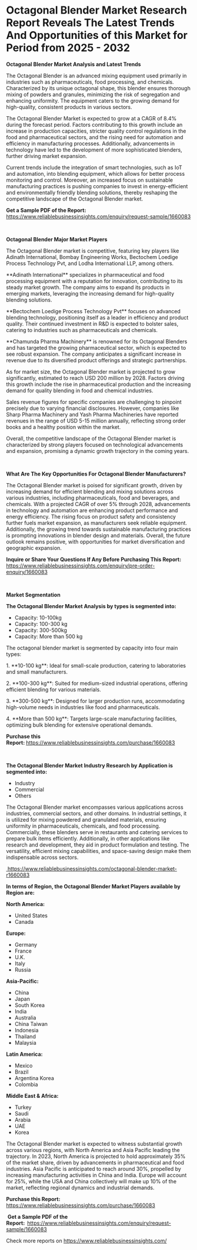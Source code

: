 <p><h1>Octagonal Blender Market Research Report Reveals The Latest Trends And Opportunities of this Market for Period from 2025 - 2032</h1></p><p><strong>Octagonal Blender Market Analysis and Latest Trends</strong></p>
<p><p>The Octagonal Blender is an advanced mixing equipment used primarily in industries such as pharmaceuticals, food processing, and chemicals. Characterized by its unique octagonal shape, this blender ensures thorough mixing of powders and granules, minimizing the risk of segregation and enhancing uniformity. The equipment caters to the growing demand for high-quality, consistent products in various sectors.</p><p>The Octagonal Blender Market is expected to grow at a CAGR of 8.4% during the forecast period. Factors contributing to this growth include an increase in production capacities, stricter quality control regulations in the food and pharmaceutical sectors, and the rising need for automation and efficiency in manufacturing processes. Additionally, advancements in technology have led to the development of more sophisticated blenders, further driving market expansion. </p><p>Current trends include the integration of smart technologies, such as IoT and automation, into blending equipment, which allows for better process monitoring and control. Moreover, an increased focus on sustainable manufacturing practices is pushing companies to invest in energy-efficient and environmentally friendly blending solutions, thereby reshaping the competitive landscape of the Octagonal Blender market.</p></p>
<p><strong>Get a Sample PDF of the Report:&nbsp;</strong> <a href="https://www.reliablebusinessinsights.com/enquiry/request-sample/1660083?utm_campaign=3494&utm_medium=2&utm_source=Github&utm_content=ia&utm_term=10042025&utm_id=octagonal-blender">https://www.reliablebusinessinsights.com/enquiry/request-sample/1660083</a></p>
<p>&nbsp;</p>
<p><strong>Octagonal Blender Major Market Players</strong></p>
<p><p>The Octagonal Blender market is competitive, featuring key players like Adinath International, Bombay Engineering Works, Bectochem Loedige Process Technology Pvt, and Lodha International LLP, among others. </p><p>**Adinath International** specializes in pharmaceutical and food processing equipment with a reputation for innovation, contributing to its steady market growth. The company aims to expand its products in emerging markets, leveraging the increasing demand for high-quality blending solutions.</p><p>**Bectochem Loedige Process Technology Pvt** focuses on advanced blending technology, positioning itself as a leader in efficiency and product quality. Their continued investment in R&D is expected to bolster sales, catering to industries such as pharmaceuticals and chemicals.</p><p>**Chamunda Pharma Machinery** is renowned for its Octagonal Blenders and has targeted the growing pharmaceutical sector, which is expected to see robust expansion. The company anticipates a significant increase in revenue due to its diversified product offerings and strategic partnerships.</p><p>As for market size, the Octagonal Blender market is projected to grow significantly, estimated to reach USD 200 million by 2028. Factors driving this growth include the rise in pharmaceutical production and the increasing demand for quality blending in food and chemical industries.</p><p>Sales revenue figures for specific companies are challenging to pinpoint precisely due to varying financial disclosures. However, companies like Sharp Pharma Machinery and Yash Pharma Machineries have reported revenues in the range of USD 5-15 million annually, reflecting strong order books and a healthy position within the market.</p><p>Overall, the competitive landscape of the Octagonal Blender market is characterized by strong players focused on technological advancements and expansion, promising a dynamic growth trajectory in the coming years.</p></p>
<p>&nbsp;</p>
<p><strong>What Are The Key Opportunities For Octagonal Blender Manufacturers?</strong></p>
<p><p>The Octagonal Blender market is poised for significant growth, driven by increasing demand for efficient blending and mixing solutions across various industries, including pharmaceuticals, food and beverages, and chemicals. With a projected CAGR of over 5% through 2028, advancements in technology and automation are enhancing product performance and energy efficiency. The rising focus on product safety and consistency further fuels market expansion, as manufacturers seek reliable equipment. Additionally, the growing trend towards sustainable manufacturing practices is prompting innovations in blender design and materials. Overall, the future outlook remains positive, with opportunities for market diversification and geographic expansion.</p></p>
<p><strong>Inquire or Share Your Questions If Any Before Purchasing This Report:</strong> <a href="https://www.reliablebusinessinsights.com/enquiry/pre-order-enquiry/1660083?utm_campaign=3494&utm_medium=2&utm_source=Github&utm_content=ia&utm_term=10042025&utm_id=octagonal-blender">https://www.reliablebusinessinsights.com/enquiry/pre-order-enquiry/1660083</a></p>
<p>&nbsp;</p>
<p><strong>Market Segmentation</strong></p>
<p><strong>The Octagonal Blender Market Analysis by types is segmented into:</strong></p>
<p><ul><li>Capacity: 10-100kg</li><li>Capacity: 100-300 kg</li><li>Capacity: 300-500kg</li><li>Capacity: More than 500 kg</li></ul></p>
<p><p>The octagonal blender market is segmented by capacity into four main types: </p><p>1. **10-100 kg**: Ideal for small-scale production, catering to laboratories and small manufacturers. </p><p>2. **100-300 kg**: Suited for medium-sized industrial operations, offering efficient blending for various materials. </p><p>3. **300-500 kg**: Designed for larger production runs, accommodating high-volume needs in industries like food and pharmaceuticals. </p><p>4. **More than 500 kg**: Targets large-scale manufacturing facilities, optimizing bulk blending for extensive operational demands.</p></p>
<p><strong>Purchase this Report:&nbsp;</strong><a href="https://www.reliablebusinessinsights.com/purchase/1660083?utm_campaign=3494&utm_medium=2&utm_source=Github&utm_content=ia&utm_term=10042025&utm_id=octagonal-blender">https://www.reliablebusinessinsights.com/purchase/1660083</a></p>
<p>&nbsp;</p>
<p><strong>The Octagonal Blender Market Industry Research by Application is segmented into:</strong></p>
<p><ul><li>Industry</li><li>Commercial</li><li>Others</li></ul></p>
<p><p>The Octagonal Blender market encompasses various applications across industries, commercial sectors, and other domains. In industrial settings, it is utilized for mixing powdered and granulated materials, ensuring uniformity in pharmaceuticals, chemicals, and food processing. Commercially, these blenders serve in restaurants and catering services to prepare bulk items efficiently. Additionally, in other applications like research and development, they aid in product formulation and testing. The versatility, efficient mixing capabilities, and space-saving design make them indispensable across sectors.</p></p>
<p><a href="https://www.reliablebusinessinsights.com/octagonal-blender-market-r1660083?utm_campaign=3494&utm_medium=2&utm_source=Github&utm_content=ia&utm_term=10042025&utm_id=octagonal-blender">&nbsp;https://www.reliablebusinessinsights.com/octagonal-blender-market-r1660083</a></p>
<p><strong>In terms of Region, the Octagonal Blender Market Players available by Region are:</strong></p>
<p>
    <p> <strong> North America: </strong>
        <ul>
            <li>United States</li>
            <li>Canada</li>
        </ul>
        </p> 
    <p> <strong> Europe: </strong>
        <ul>
            <li>Germany</li>
            <li>France</li>
            <li>U.K.</li>
            <li>Italy</li>
            <li>Russia</li>
        </ul>
        </p> 
    <p> <strong> Asia-Pacific: </strong>
        <ul>
            <li>China</li>
            <li>Japan</li>
            <li>South Korea</li>
            <li>India</li>
            <li>Australia</li>
            <li>China Taiwan</li>
            <li>Indonesia</li>
            <li>Thailand</li>
            <li>Malaysia</li>
        </ul>
        </p> 
    <p> <strong> Latin America: </strong>
        <ul>
            <li>Mexico</li>
            <li>Brazil</li>
            <li>Argentina Korea</li>
            <li>Colombia</li>
        </ul>
        </p> 
    <p> <strong> Middle East & Africa: </strong>
        <ul>
            <li>Turkey</li>
            <li>Saudi</li>
            <li>Arabia</li>
            <li>UAE</li>
            <li>Korea</li>
        </ul>
    </p>
    </p>
<p><p>The Octagonal Blender market is expected to witness substantial growth across various regions, with North America and Asia Pacific leading the trajectory. In 2023, North America is projected to hold approximately 35% of the market share, driven by advancements in pharmaceutical and food industries. Asia Pacific is anticipated to reach around 30%, propelled by increasing manufacturing activities in China and India. Europe will account for 25%, while the USA and China collectively will make up 10% of the market, reflecting regional dynamics and industrial demands.</p></p>
<p><strong>Purchase this Report: </strong><a href="https://www.reliablebusinessinsights.com/purchase/1660083?utm_campaign=3494&utm_medium=2&utm_source=Github&utm_content=ia&utm_term=10042025&utm_id=octagonal-blender">https://www.reliablebusinessinsights.com/purchase/1660083</a></p>
<p>&nbsp;<strong>Get a Sample PDF of the Report:&nbsp;&nbsp;</strong><a href="https://www.reliablebusinessinsights.com/enquiry/request-sample/1660083?utm_campaign=3494&utm_medium=2&utm_source=Github&utm_content=ia&utm_term=10042025&utm_id=octagonal-blender">https://www.reliablebusinessinsights.com/enquiry/request-sample/1660083</a></p>
<p><strong></strong></p>
<p>Check more reports on <a href="https://www.reliablebusinessinsights.com/?utm_campaign=3494&utm_medium=2&utm_source=Github&utm_content=ia&utm_term=10042025&utm_id=octagonal-blender">https://www.reliablebusinessinsights.com/</a></p>